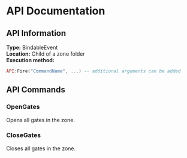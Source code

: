 # API Documentation

## API Information

**Type:** BindableEvent\
**Location:** Child of a zone folder\
**Execution method:**

```lua
API:Fire("CommandName", ...) -- additional arguments can be added
```



## API Commands

### OpenGates

Opens all gates in the zone.

### CloseGates

Closes all gates in the zone.

